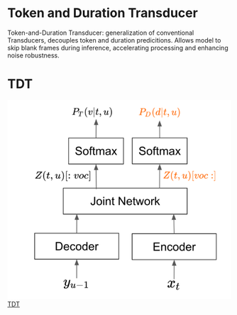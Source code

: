 # Token and Duration Transducer

Token-and-Duration Transducer: generalization of conventional Transducers, decouples token and duration predicitions.  Allows model to skip blank frames during inference, accelerating processing and enhancing noise robustness.

# TDT
![TDT](image-6.png)
[TDT](https://arxiv.org/pdf/2304.06795)

